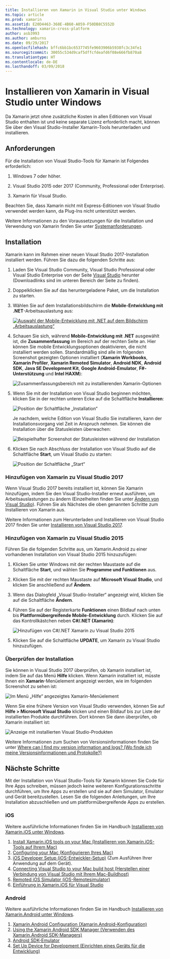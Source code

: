 ```yaml
---
title: Installieren von Xamarin in Visual Studio unter Windows
ms.topic: article
ms.prod: xamarin
ms.assetid: E20D4463-368E-4B60-A059-F50DB8C5552D
ms.technology: xamarin-cross-platform
author: asb3993
ms.author: amburns
ms.date: 09/29/2017
ms.openlocfilehash: bffc6bb1bc6537745fe9603906b5938fc3c34fe1
ms.sourcegitcommit: 30055c534d9caf5dffcfdeafd6f08e666fb870a8
ms.translationtype: HT
ms.contentlocale: de-DE
ms.lasthandoff: 03/09/2018
---
```

# <a name="installing-xamarin-in-visual-studio-on-windows"></a>Installieren von Xamarin in Visual Studio unter Windows

Da Xamarin jetzt ohne zusätzliche Kosten in allen Editionen von Visual Studio enthalten ist und keine separate Lizenz erforderlich macht, können Sie über den Visual Studio-Installer Xamarin-Tools herunterladen und installieren.

<a name="requirements" />

## <a name="requirements"></a>Anforderungen

Für die Installation von Visual Studio-Tools für Xamarin ist Folgendes erforderlich:

1. Windows 7 oder höher.

2. Visual Studio 2015 oder 2017 (Community, Professional oder Enterprise).

3. Xamarin für Visual Studio.

Beachten Sie, dass Xamarin nicht mit Express-Editionen von Visual Studio verwendet werden kann, da Plug-Ins nicht unterstützt werden.

Weitere Informationen zu den Voraussetzungen für die Installation und Verwendung von Xamarin finden Sie unter [Systemanforderungen](~/cross-platform/get-started/requirements.md).


<a name="installation" />

## <a name="installation"></a>Installation

Xamarin kann im Rahmen einer neuen Visual Studio 2017-Installation installiert werden.
Führen Sie dazu die folgenden Schritte aus:

1. Laden Sie Visual Studio Community, Visual Studio Professional oder Visual Studio Enterprise von der Seite [Visual Studio](https://www.visualstudio.com/vs/) herunter (Downloadlinks sind im unteren Bereich der Seite zu finden).

2. Doppelklicken Sie auf das heruntergeladene Paket, um die Installation zu starten.

3. Wählen Sie auf dem Installationsbildschirm die **Mobile-Entwicklung mit .NET**-Arbeitsauslastung aus: 

    [![Auswahl der Mobile-Entwicklung mit .NET auf dem Bildschirm „Arbeitsauslastung“](windows-images/01-mobile-dev-workload-sml.png)](windows-images/01-mobile-dev-workload.png#lightbox)

4. Schauen Sie sich, während **Mobile-Entwicklung mit .NET** ausgewählt ist, die **Zusammenfassung** im Bereich auf der rechten Seite an. Hier können Sie mobile Entwicklungsoptionen deaktivieren, die nicht installiert werden sollen. Standardmäßig sind alle im folgenden Screenshot gezeigten Optionen installiert (**Xamarin Workbooks**, **Xamarin Profiler**, **Xamarin Remoted Simulator**,  **Android NDK**, **Android SDK**, **Java SE Development Kit**, **Google Android-Emulator**, **F#-Unterstützung** und **Intel HAXM**):

    ![Zusammenfassungsbereich mit zu installierenden Xamarin-Optionen](windows-images/02-summary.png)

5. Wenn Sie mit der Installation von Visual Studio beginnen möchten, klicken Sie in der rechten unteren Ecke auf die Schaltfläche **Installieren**:

    ![Position der Schaltfläche „Installation“](windows-images/03-click-install.png)

   Je nachdem, welche Edition von Visual Studio Sie installieren, kann der Installationsvorgang viel Zeit in Anspruch nehmen. Sie können die Installation über die Statusleisten überwachen:

    ![Beispielhafter Screenshot der Statusleisten während der Installation](windows-images/04-progress-bars.png)

6. Klicken Sie nach Abschluss der Installation von Visual Studio auf die Schaltfläche **Start**, um Visual Studio zu starten:

    ![Position der Schaltfläche „Start“](windows-images/05-launch.png)


<a name="vs2017" />

### <a name="adding-xamarin-to-visual-studio-2017"></a>Hinzufügen von Xamarin zu Visual Studio 2017

Wenn Visual Studio 2017 bereits installiert ist, können Sie Xamarin hinzufügen, indem Sie den Visual Studio-Installer erneut ausführen, um Arbeitsauslastungen zu ändern (Einzelheiten finden Sie unter [Ändern von Visual Studio](https://docs.microsoft.com/visualstudio/install/modify-visual-studio)). Führen Sie als Nächstes die oben genannten Schritte zum Installieren von Xamarin aus.

Weitere Informationen zum Herunterladen und Installieren von Visual Studio 2017 finden Sie unter [Installieren von Visual Studio 2017](https://docs.microsoft.com/visualstudio/install/install-visual-studio).


<a name="vs2015" />

### <a name="adding-xamarin-to-visual-studio-2015"></a>Hinzufügen von Xamarin zu Visual Studio 2015

Führen Sie die folgenden Schritte aus, um Xamarin.Android zu einer vorhandenen Installation von Visual Studio 2015 hinzuzufügen:

1. Klicken Sie unter Windows mit der rechten Maustaste auf die Schaltfläche **Start**, und wählen Sie **Programme und Funktionen** aus.

2. Klicken Sie mit der rechten Maustaste auf **Microsoft Visual Studio**, und klicken Sie anschließend auf **Ändern**.

3. Wenn das Dialogfeld „Visual Studio-Installer“ angezeigt wird, klicken Sie auf die Schaltfläche **Ändern**.

4. Führen Sie auf der Registerkarte **Funktionen** einen Bildlauf nach unten bis **Plattformübergreifende Mobile-Entwicklung** durch. Klicken Sie auf das Kontrollkästchen neben **C#/.NET (Xamarin)**:

    ![Hinzufügen von C#/.NET Xamarin zu Visual Studio 2015](windows-images/06-add-xamarin.png)

5. Klicken Sie auf die Schaltfläche **UPDATE**, um Xamarin zu Visual Studio hinzuzufügen.


<a name="verifying" />

### <a name="verifying-installation"></a>Überprüfen der Installation

Sie können in Visual Studio 2017 überprüfen, ob Xamarin installiert ist, indem Sie auf das Menü **Hilfe** klicken. Wenn Xamarin installiert ist, müsste Ihnen ein **Xamarin**-Menüelement angezeigt werden, wie im folgenden Screenshot zu sehen ist:

![Im Menü „Hilfe“ angezeigtes Xamarin-Menüelement](windows-images/12-xamarin-menu-item.png)

Wenn Sie eine frühere Version von Visual Studio verwenden, können Sie auf **Hilfe > Microsoft Visual Studio** klicken und einen Bildlauf bis zur Liste der installierten Produkte durchführen. Dort können Sie dann überprüfen, ob Xamarin installiert ist:

![Anzeige mit installierten Visual Studio-Produkten](windows-images/13-xamarin-is-installed.png)

Weitere Informationen zum Suchen von Versionsinformationen finden Sie unter [Where can I find my version information and logs? (Wo finde ich meine Versionsinformationen und Protokolle?)](~/cross-platform/troubleshooting/questions/version-logs.md)

<a name="nextsteps" />

## <a name="next-steps"></a>Nächste Schritte

Mit der Installation von Visual Studio-Tools für Xamarin können Sie Code für Ihre Apps schreiben, müssen jedoch keine weiteren Konfigurationsschritte durchführen, um Ihre Apps zu erstellen und sie auf dem Simulator, Emulator und Gerät bereitzustellen. Lesen Sie die folgenden Anleitungen, um Ihre Installation abzuschließen und um plattformübergreifende Apps zu erstellen.

### <a name="ios"></a>iOS

Weitere ausführliche Informationen finden Sie im Handbuch [Installieren von Xamarin.iOS unter Windows](~/ios/get-started/installation/windows/index.md). 

1. [Install Xamarin.iOS tools on your Mac (Installieren von Xamarin.iOS-Tools auf Ihrem Mac)](~/ios/get-started/installation/windows/index.md#installation)
2. [Configuring your Mac (Konfigurieren Ihres Mac)](~/ios/get-started/installation/windows/index.md#configuration)
3. [iOS Developer Setup (iOS-Entwickler-Setup)](~/ios/get-started/installation/windows/index.md#developersetup) (Zum Ausführen Ihrer Anwendung auf dem Gerät).
4. [Connecting Visual Studio to your Mac build host (Herstellen einer Verbindung von Visual Studio mit Ihrem Mac-Buildhost)](~/ios/get-started/installation/windows/index.md#connectingtomac)
5. [Remoted iOS Simulator (iOS-Remotesimulator)](~/tools/ios-simulator.md)
6. [Einführung in Xamarin.iOS für Visual Studio](~/ios/get-started/installation/windows/introduction-to-xamarin-ios-for-visual-studio.md)

### <a name="android"></a>Android

Weitere ausführliche Informationen finden Sie im Handbuch [Installieren von Xamarin.Android unter Windows](~/android/get-started/installation/windows.md).

1. [Xamarin.Android Configuration (Xamarin.Android-Konfiguration)](~/android/get-started/installation/windows.md#configuration)
2. [Using the Xamarin Android SDK Manager (Verwenden des Xamarin.Android SDK-Managers)](~/android/get-started/installation/android-sdk.md?ide=vs)
3. [Android SDK-Emulator](~/android/get-started/installation/android-emulator/index.md)
4. [Set Up Device for Development (Einrichten eines Geräts für die Entwicklung)](~/android/get-started/installation/set-up-device-for-development.md)
